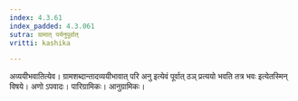 ```yaml
---
index: 4.3.61
index_padded: 4.3.061
sutra: ग्रामात् पर्यनुपूर्वात्
vritti: kashika

---
```

अव्ययीभवातित्येव। ग्रामशब्दान्तादव्ययीभावात् परि अनु इत्येवं पूर्वात् ठञ् प्रत्ययो भवति तत्र भवः इत्येतस्मिन् विषये। अणो ऽपवादः। पारिग्रामिकः। आनुग्रामिकः।